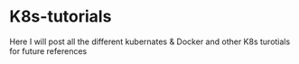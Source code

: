 # K8s-tutorials
Here I will post all the different kubernates &amp; Docker and other K8s turotials for future references 
